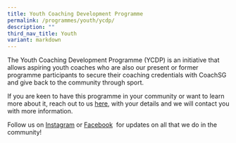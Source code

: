 ```yaml
---
title: Youth Coaching Development Programme
permalink: /programmes/youth/ycdp/
description: ""
third_nav_title: Youth
variant: markdown
---
```

The Youth Coaching Development Programme (YCDP) is an initiative that allows aspiring youth coaches who are also our present or former programme participants to secure their coaching credentials with CoachSG and give back to the community through sport.

If you are keen to have this programme in your community or want to learn more about it, reach out to us [here](mailto:sportcares@sport.gov.sg), with your details and we will contact you with more information.

Follow us on&nbsp;[Instagram](https://www.instagram.com/sportcares/)&nbsp;or&nbsp;[Facebook](https://www.facebook.com/SportCaresSG)&nbsp; for updates on all that we do in the community!